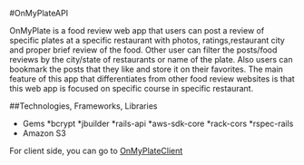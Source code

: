#OnMyPlateAPI

OnMyPlate is a food review web app that users can post a review of specific plates at a specific restaurant with photos, ratings,restaurant city and proper brief review of the food. Other user can filter the posts/food reviews by the city/state of restaurants or name of the plate. Also users can bookmark the posts that they like and store it on their favorites. The main feature of this app that differentiates from other food review websites is that this web app is focused on specific course in specific restaurant.

##Technologies, Frameworks, Libraries

- Gems
  *bcrypt
  *jbuilder
  *rails-api
  *aws-sdk-core
  *rack-cors
  *rspec-rails
- Amazon S3 

For client side, you can go to [OnMyPlateClient](https://github.com/cyurtbil/OnMyPlateClient)